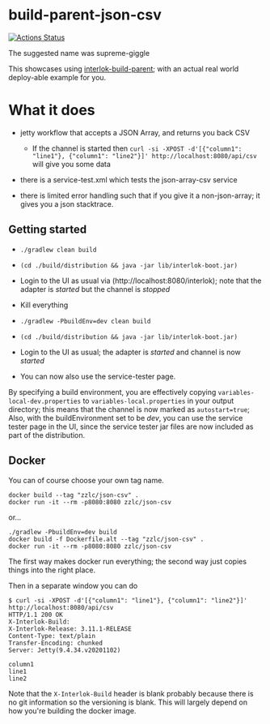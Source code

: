 # build-parent-json-csv

[![Actions Status](https://github.com/adaptris-labs/build-parent-json-csv/workflows/assemble/badge.svg)](https://github.com/adaptris-labs/build-parent-json-csv/actions)

The suggested name was supreme-giggle

This showcases using [interlok-build-parent](https://github.com/adaptris-labs/interlok-build-parent); with an actual real world deploy-able example for you.

# What it does

* jetty workflow that accepts a JSON Array, and returns you back CSV
  - If the channel is started then `curl -si -XPOST -d'[{"column1": "line1"}, {"column1": "line2"}]' http://localhost:8080/api/csv` will give you some data

* there is a service-test.xml which tests the json-array-csv service
* there is limited error handling such that if you give it a non-json-array; it gives you a json stacktrace.

## Getting started

* `./gradlew clean build`
* `(cd ./build/distribution && java -jar lib/interlok-boot.jar)`
* Login to the UI as usual via (http://localhost:8080/interlok); note that the adapter is _started_ but the channel is _stopped_
* Kill everything

* `./gradlew -PbuildEnv=dev clean build`
* `(cd ./build/distribution && java -jar lib/interlok-boot.jar)`
* Login to the UI as usual; the adapter is _started_ and channel is now _started_
* You can now also use the service-tester page.

By specifying a build environment, you are effectively copying `variables-local-dev.properties` to `variables-local.properties` in your output directory; this means that the channel is now marked as `autostart=true`; Also, with the buildEnvironment set to be _dev_, you can use the service tester page in the UI, since the service tester jar files are now included as part of the distribution.

## Docker

You can of course choose your own tag name.

```
docker build --tag "zzlc/json-csv" .
docker run -it --rm -p8080:8080 zzlc/json-csv
```

or...

```
./gradlew -PbuildEnv=dev build
docker build -f Dockerfile.alt --tag "zzlc/json-csv" .
docker run -it --rm -p8080:8080 zzlc/json-csv
```

The first way makes docker run everything; the second way just copies things into the right place.

Then in a separate window you can do
```
$ curl -si -XPOST -d'[{"column1": "line1"}, {"column1": "line2"}]' http://localhost:8080/api/csv
HTTP/1.1 200 OK
X-Interlok-Build:
X-Interlok-Release: 3.11.1-RELEASE
Content-Type: text/plain
Transfer-Encoding: chunked
Server: Jetty(9.4.34.v20201102)

column1
line1
line2
```

Note that the `X-Interlok-Build` header is blank probably because there is no git information so the versioning is blank. This will largely depend on how you're building the docker image.
